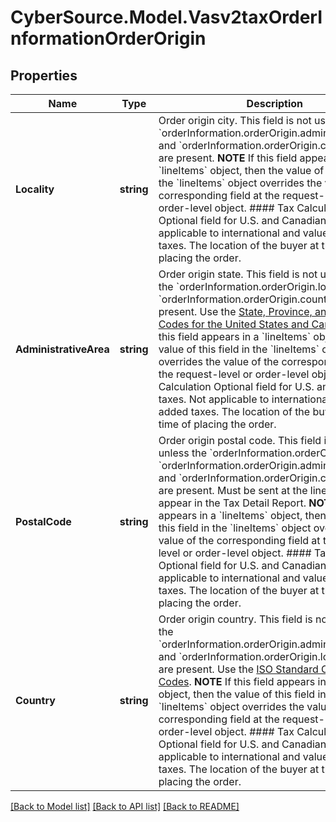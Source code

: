 # CyberSource.Model.Vasv2taxOrderInformationOrderOrigin
## Properties

Name | Type | Description | Notes
------------ | ------------- | ------------- | -------------
**Locality** | **string** | Order origin city. This field is not used unless the &#x60;orderInformation.orderOrigin.administrativeArea&#x60; and &#x60;orderInformation.orderOrigin.country&#x60; fields are present.  **NOTE** If this field appears in a &#x60;lineItems&#x60; object, then the value of this field in the &#x60;lineItems&#x60; object overrides the value of the corresponding field at the request-level or order-level object.  #### Tax Calculation Optional field for U.S. and Canadian taxes. Not applicable to international and value added taxes. The location of the buyer at the time of placing the order.  | [optional] 
**AdministrativeArea** | **string** | Order origin state. This field is not used unless the &#x60;orderInformation.orderOrigin.locality&#x60; and &#x60;orderInformation.orderOrigin.country&#x60; fields are present. Use the [State, Province, and Territory Codes for the United States and Canada](http://apps.cybersource.com/library/documentation/sbc/quickref/states_and_provinces.pdf).  **NOTE** If this field appears in a &#x60;lineItems&#x60; object, then the value of this field in the &#x60;lineItems&#x60; object overrides the value of the corresponding field at the request-level or order-level object.  #### Tax Calculation Optional field for U.S. and Canadian taxes. Not applicable to international and value added taxes. The location of the buyer at the time of placing the order.  | [optional] 
**PostalCode** | **string** | Order origin postal code. This field is not used unless the &#x60;orderInformation.orderOrigin.locality&#x60;, &#x60;orderInformation.orderOrigin.administrativeArea&#x60; and &#x60;orderInformation.orderOrigin.country&#x60; fields are present. Must be sent at the lineItem level to appear in the Tax Detail Report.  **NOTE** If this field appears in a &#x60;lineItems&#x60; object, then the value of this field in the &#x60;lineItems&#x60; object overrides the value of the corresponding field at the request-level or order-level object.  #### Tax Calculation Optional field for U.S. and Canadian taxes. Not applicable to international and value added taxes. The location of the buyer at the time of placing the order.  | [optional] 
**Country** | **string** | Order origin country. This field is not used unless the &#x60;orderInformation.orderOrigin.administrativeArea&#x60; and &#x60;orderInformation.orderOrigin.locality&#x60; fields are present. Use the [ISO Standard Country Codes](http://apps.cybersource.com/library/documentation/sbc/quickref/countries_alpha_list.pdf).  **NOTE** If this field appears in a &#x60;lineItems&#x60; object, then the value of this field in the &#x60;lineItems&#x60; object overrides the value of the corresponding field at the request-level or order-level object.  #### Tax Calculation Optional field for U.S. and Canadian taxes. Not applicable to international and value added taxes. The location of the buyer at the time of placing the order.  | [optional] 

[[Back to Model list]](../README.md#documentation-for-models) [[Back to API list]](../README.md#documentation-for-api-endpoints) [[Back to README]](../README.md)


